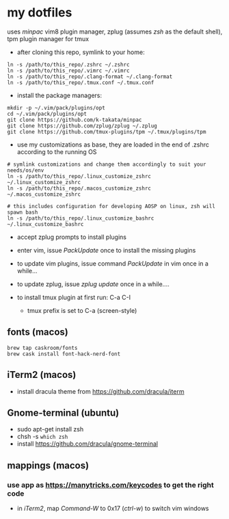 # my dotfiles
uses _minpac_ vim8 plugin manager, zplug (assumes _zsh_ as the default shell), tpm plugin manager for tmux

* after cloning this repo, symlink to your home:
~~~
ln -s /path/to/this_repo/.zshrc ~/.zshrc
ln -s /path/to/this_repo/.vimrc ~/.vimrc 
ln -s /path/to/this_repo/.clang-format ~/.clang-format
ln -s /path/to/this_repo/.tmux.conf ~/.tmux.conf
~~~

* install the package managers:
~~~
mkdir -p ~/.vim/pack/plugins/opt
cd ~/.vim/pack/plugins/opt
git clone https://github.com/k-takata/minpac
git clone https://github.com/zplug/zplug ~/.zplug
git clone https://github.com/tmux-plugins/tpm ~/.tmux/plugins/tpm
~~~

* use my customizations as base, they are loaded in the end of .zshrc according to the running OS
~~~
# symlink customizations and change them accordingly to suit your needs/os/env
ln -s /path/to/this_repo/.linux_customize_zshrc ~/.linux_customize_zshrc
ln -s /path/to/this_repo/.macos_customize_zshrc ~/.macos_customize_zshrc

# this includes configuration for developing AOSP on linux, zsh will spawn bash
ln -s /path/to/this_repo/.linux_customize_bashrc ~/.linux_customize_bashrc 
~~~

* accept zplug prompts to install plugins

* enter vim, issue _PackUpdate_ once to install the missing plugins

* to update vim plugins, issue command _PackUpdate_ in vim once in a while...

* to update zplug, issue _zplug update_ once in a while....

* to install tmux plugin at first run: C-a C-I
	* tmux prefix is set to C-a (screen-style)

## fonts (macos)
~~~
brew tap caskroom/fonts
brew cask install font-hack-nerd-font
~~~

## iTerm2 (macos)
* install dracula theme from https://github.com/dracula/iterm

## Gnome-terminal (ubuntu)
* sudo apt-get install zsh
* chsh -s `which zsh`
* install https://github.com/dracula/gnome-terminal
 
## mappings (macos)
### use app as https://manytricks.com/keycodes to get the right code
* in _iTerm2_, map _Command-W_ to 0x17 (_ctrl-w_) to switch vim windows


